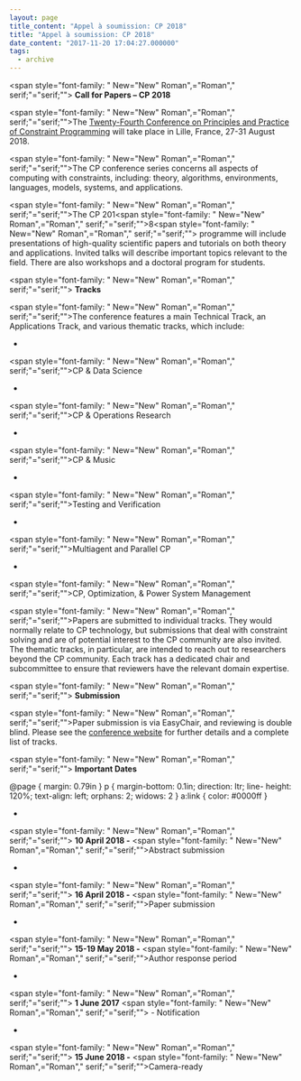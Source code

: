 ```yaml
---
layout: page
title_content: "Appel à soumission: CP 2018"
title: "Appel à soumission: CP 2018"
date_content: "2017-11-20 17:04:27.000000"
tags:
  - archive
---
```

<span style="font-family: " New="New" Roman",="Roman"," serif;"="serif;"">
**Call for Papers – CP 2018**



<span style="font-family: " New="New" Roman",="Roman"," serif;"="serif;"">The
[Twenty-Fourth Conference on Principles and Practice of Constraint
Programming](http://cp2018.a4cp.org/) will take place in Lille, France, 27-31
August 2018.



<span style="font-family: " New="New" Roman",="Roman"," serif;"="serif;"">The
CP conference series concerns all aspects of computing with constraints,
including: theory, algorithms, environments, languages, models, systems, and
applications.



<span style="font-family: " New="New" Roman",="Roman"," serif;"="serif;"">The
CP 201<span style="font-family: " New="New" Roman",="Roman","
serif;"="serif;"">8<span style="font-family: " New="New" Roman",="Roman","
serif;"="serif;""> programme will include presentations of high-quality
scientific papers and tutorials on both theory and applications. Invited talks
will describe important topics relevant to the field. There are also workshops
and a doctoral program for students.



<span style="font-family: " New="New" Roman",="Roman"," serif;"="serif;"">
**Tracks**



<span style="font-family: " New="New" Roman",="Roman"," serif;"="serif;"">The
conference features a main Technical Track, an Applications Track, and various
thematic tracks, which include:





  * 

<span style="font-family: " New="New" Roman",="Roman"," serif;"="serif;"">CP
& Data Science





  * 

<span style="font-family: " New="New" Roman",="Roman"," serif;"="serif;"">CP
& Operations Research





  * 

<span style="font-family: " New="New" Roman",="Roman"," serif;"="serif;"">CP
& Music





  * 

<span style="font-family: " New="New" Roman",="Roman","
serif;"="serif;"">Testing and Verification





  * 

<span style="font-family: " New="New" Roman",="Roman","
serif;"="serif;"">Multiagent and Parallel CP





  * 

<span style="font-family: " New="New" Roman",="Roman"," serif;"="serif;"">CP,
Optimization, & Power System Management







<span style="font-family: " New="New" Roman",="Roman","
serif;"="serif;"">Papers are submitted to individual tracks. They would
normally relate to CP technology, but submissions that deal with constraint
solving and are of potential interest to the CP community are also invited.
The thematic tracks, in particular, are intended to reach out to researchers
beyond the CP community. Each track has a dedicated chair and subcommittee to
ensure that reviewers have the relevant domain expertise.



<span style="font-family: " New="New" Roman",="Roman"," serif;"="serif;"">
**Submission**



<span style="font-family: " New="New" Roman",="Roman","
serif;"="serif;"">Paper submission is via EasyChair, and reviewing is double
blind. Please see the [conference website](http://cp2018.a4cp.org/) for
further details and a complete list of tracks.



<span style="font-family: " New="New" Roman",="Roman"," serif;"="serif;"">
**Important Dates**



@page { margin: 0.79in } p { margin-bottom: 0.1in; direction: ltr; line-
height: 120%; text-align: left; orphans: 2; widows: 2 } a:link { color:
#0000ff }





  * 

<span style="font-family: " New="New" Roman",="Roman"," serif;"="serif;"">
**10 April 2018 -** <span style="font-family: " New="New" Roman",="Roman","
serif;"="serif;"">Abstract submission





  * 

<span style="font-family: " New="New" Roman",="Roman"," serif;"="serif;"">
**16 April 2018 -** <span style="font-family: " New="New" Roman",="Roman","
serif;"="serif;"">Paper submission





  * 

<span style="font-family: " New="New" Roman",="Roman"," serif;"="serif;"">
**15-19 May 2018 -** <span style="font-family: " New="New" Roman",="Roman","
serif;"="serif;"">Author response period





  * 

<span style="font-family: " New="New" Roman",="Roman"," serif;"="serif;""> **1
June 2017** <span style="font-family: " New="New" Roman",="Roman","
serif;"="serif;""> \- Notification





  * 

<span style="font-family: " New="New" Roman",="Roman"," serif;"="serif;"">
**15 June 2018 -** <span style="font-family: " New="New" Roman",="Roman","
serif;"="serif;"">Camera-ready





